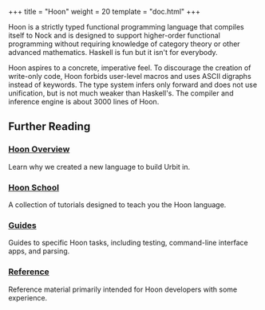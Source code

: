 +++
title = "Hoon"
weight = 20
template = "doc.html"
+++

Hoon is a strictly typed functional programming language that compiles itself
to Nock and is designed to support higher-order functional programming without
requiring knowledge of category theory or other advanced mathematics.  Haskell
is fun but it isn't for everybody.

Hoon aspires to a concrete, imperative feel.  To discourage the creation of
write-only code, Hoon forbids user-level macros and uses ASCII digraphs instead
of keywords.  The type system infers only forward and does not use unification,
but is not much weaker than Haskell's.  The compiler and inference engine is
about 3000 lines of Hoon.

## Further Reading

### [Hoon Overview](@/docs/hoon/overview.md)

Learn why we created a new language to build Urbit in.

### [Hoon School](@/docs/hoon/hoon-school/_index.md)

A collection of tutorials designed to teach you the Hoon language.

### [Guides](@/docs/hoon/guides/_index.md)

Guides to specific Hoon tasks, including testing, command-line interface apps,
and parsing.

### [Reference](@/docs/hoon/reference/_index.md)

Reference material primarily intended for Hoon developers with some experience.

